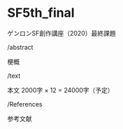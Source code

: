 # SF5th_final
ゲンロンSF創作講座（2020）最終課題

/abstract

梗概

/text

本文
2000字 × 12 = 24000字（予定）

/References

参考文献

